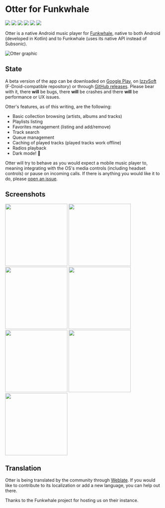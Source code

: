 # Otter for Funkwhale

![](https://img.shields.io/github/license/apognu/otter?style=flat-square)
[![](https://img.shields.io/travis/apognu/otter/master?style=flat-square)](https://travis-ci.org/apognu/otter)
[![](https://img.shields.io/badge/Play%20Store-otter-informational?style=flat-square)](https://play.google.com/store/apps/details?id=com.github.apognu.otter)
[![](https://img.shields.io/badge/IzzySoft-otter-informational?style=flat-square)](https://apt.izzysoft.de/fdroid/index/apk/com.github.apognu.otter)
[![](https://img.shields.io/badge/APK-otter-informational?style=flat-square)](https://github.com/apognu/otter/releases) [![](https://translate.funkwhale.audio/widgets/otter/-/android/svg-badge.svg)](https://translate.funkwhale.audio/projects/otter/android/)

Otter is a native Android music player for [Funkwhale](https://funkwhale.audio), native to both Android (developed in Kotlin) and to Funkwhale (uses its native API instead of Subsonic).

![Otter graphic](https://github.com/apognu/otter/raw/master/app/src/main/play/listings/en-US/graphics/feature-graphic/1.png)

## State

A beta version of the app can be downloaded on [Google Play](https://play.google.com/store/apps/details?id=com.github.apognu.otter), on [IzzySoft](https://apt.izzysoft.de/fdroid/index/apk/com.github.apognu.otter) (F-Droid-compatible repository) or through [GitHub releases](https://github.com/apognu/otter/releases). Please bear with it, there **will** be bugs, there **will** be crashes and there **will** be performance or UX issues.

Otter's features, as of this writing, are the following:

 * Basic collection browsing (artists, albums and tracks)
 * Playlists listing
 * Favorites management (listing and add/remove)
 * Track search
 * Queue management
 * Caching of played tracks (played tracks work offline)
 * Radios playback
 * Dark mode! 🎉

Otter will try to behave as you would expect a mobile music player to, meaning integrating with the OS's media controls (including headset controls) or pause on incoming calls. If there is anything you would like it to do, please [open an issue](https://github.com/apognu/otter/issues/new).

## Screenshots

<img src="https://github.com/apognu/otter/raw/master/app/src/main/play/listings/en-US/graphics/phone-screenshots/1.png" width="200" /> <img src="https://github.com/apognu/otter/raw/master/app/src/main/play/listings/en-US/graphics/phone-screenshots/2.png" width="200" /> <img src="https://github.com/apognu/otter/raw/master/app/src/main/play/listings/en-US/graphics/phone-screenshots/3.png" width="200" /> <img src="https://github.com/apognu/otter/raw/master/app/src/main/play/listings/en-US/graphics/phone-screenshots/4.png" width="200" /> <img src="https://github.com/apognu/otter/raw/master/app/src/main/play/listings/en-US/graphics/phone-screenshots/5.png" width="200" /> <img src="https://github.com/apognu/otter/raw/master/app/src/main/play/listings/en-US/graphics/phone-screenshots/6.png" width="200" /> <img src="https://github.com/apognu/otter/raw/master/app/src/main/play/listings/en-US/graphics/phone-screenshots/7.png" width="200" />

## Translation

Otter is being translated by the community through [Weblate](https://translate.funkwhale.audio/projects/otter/android/). If you would like to contribute to its localization or add a new language, you can help out there.

Thanks to the Funkwhale project for hosting us on their instance.
